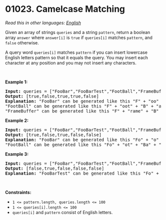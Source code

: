 # 01023. Camelcase Matching

  _Read this in other languages:_
    [_English_](README.md)

<p>Given an array of strings <code>queries</code> and a string <code>pattern</code>, return a boolean array <code>answer</code> where <code>answer[i]</code> is <code>true</code> if <code>queries[i]</code> matches <code>pattern</code>, and <code>false</code> otherwise.</p>

<p>A query word <code>queries[i]</code> matches <code>pattern</code> if you can insert lowercase English letters pattern so that it equals the query. You may insert each character at any position and you may not insert any characters.</p>

<p>&nbsp;</p>
<p><strong>Example 1:</strong></p>

<pre>
<strong>Input:</strong> queries = [&quot;FooBar&quot;,&quot;FooBarTest&quot;,&quot;FootBall&quot;,&quot;FrameBuffer&quot;,&quot;ForceFeedBack&quot;], pattern = &quot;FB&quot;
<strong>Output:</strong> [true,false,true,true,false]
<strong>Explanation:</strong> &quot;FooBar&quot; can be generated like this &quot;F&quot; + &quot;oo&quot; + &quot;B&quot; + &quot;ar&quot;.
&quot;FootBall&quot; can be generated like this &quot;F&quot; + &quot;oot&quot; + &quot;B&quot; + &quot;all&quot;.
&quot;FrameBuffer&quot; can be generated like this &quot;F&quot; + &quot;rame&quot; + &quot;B&quot; + &quot;uffer&quot;.
</pre>

<p><strong>Example 2:</strong></p>

<pre>
<strong>Input:</strong> queries = [&quot;FooBar&quot;,&quot;FooBarTest&quot;,&quot;FootBall&quot;,&quot;FrameBuffer&quot;,&quot;ForceFeedBack&quot;], pattern = &quot;FoBa&quot;
<strong>Output:</strong> [true,false,true,false,false]
<strong>Explanation:</strong> &quot;FooBar&quot; can be generated like this &quot;Fo&quot; + &quot;o&quot; + &quot;Ba&quot; + &quot;r&quot;.
&quot;FootBall&quot; can be generated like this &quot;Fo&quot; + &quot;ot&quot; + &quot;Ba&quot; + &quot;ll&quot;.
</pre>

<p><strong>Example 3:</strong></p>

<pre>
<strong>Input:</strong> queries = [&quot;FooBar&quot;,&quot;FooBarTest&quot;,&quot;FootBall&quot;,&quot;FrameBuffer&quot;,&quot;ForceFeedBack&quot;], pattern = &quot;FoBaT&quot;
<strong>Output:</strong> [false,true,false,false,false]
<strong>Explanation:</strong> &quot;FooBarTest&quot; can be generated like this &quot;Fo&quot; + &quot;o&quot; + &quot;Ba&quot; + &quot;r&quot; + &quot;T&quot; + &quot;est&quot;.
</pre>

<p>&nbsp;</p>
<p><strong>Constraints:</strong></p>

<ul>
	<li><code>1 &lt;= pattern.length, queries.length &lt;= 100</code></li>
	<li><code>1 &lt;= queries[i].length &lt;= 100</code></li>
	<li><code>queries[i]</code> and <code>pattern</code> consist of English letters.</li>
</ul>
